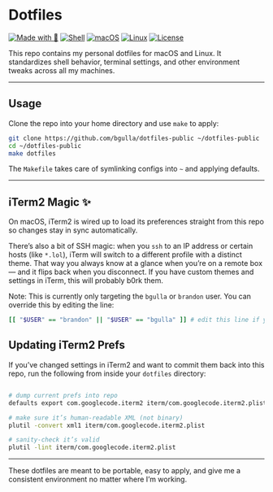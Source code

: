 # Dotfiles

[![Made with 🥲](https://img.shields.io/badge/Made%20with-%E2%9D%A4-red)](https://github.com/bgulla/dotfiles-public)
[![Shell](https://img.shields.io/badge/shell-zsh-89e051.svg)](https://www.zsh.org/)
[![macOS](https://img.shields.io/badge/OS-macOS-lightgrey.svg)](https://www.apple.com/macos/)
[![Linux](https://img.shields.io/badge/OS-Linux-yellow.svg)](https://www.kernel.org/)
[![License](https://img.shields.io/github/license/bgulla/dotfiles-public)](./LICENSE)

This repo contains my personal dotfiles for macOS and Linux. It standardizes shell behavior, terminal settings, and other environment tweaks across all my machines.

---

## Usage

Clone the repo into your home directory and use `make` to apply:

```sh
git clone https://github.com/bgulla/dotfiles-public ~/dotfiles-public
cd ~/dotfiles-public
make dotfiles
```

The `Makefile` takes care of symlinking configs into `~` and applying defaults.  

---

## iTerm2 Magic ✨

On macOS, iTerm2 is wired up to load its preferences straight from this repo so changes stay in sync automatically.  

There’s also a bit of SSH magic: when you `ssh` to an IP address or certain hosts (like `*.lol`), iTerm will switch to a different profile with a distinct theme. That way you always know at a glance when you’re on a remote box — and it flips back when you disconnect.  If you have custom themes and settings in iTerm, this will probably b0rk them.

Note: This is currently only targeting the `bgulla` or `brandon` user. You can override this by editing the line:
```zsh
[[ "$USER" == "brandon" || "$USER" == "bgulla" ]] # edit this line if you're not Brandon
```

## Updating iTerm2 Prefs

If you’ve changed settings in iTerm2 and want to commit them back into this repo, run the following from inside your `dotfiles` directory:

```sh

# dump current prefs into repo
defaults export com.googlecode.iterm2 iterm/com.googlecode.iterm2.plist

# make sure it’s human-readable XML (not binary)
plutil -convert xml1 iterm/com.googlecode.iterm2.plist

# sanity-check it’s valid
plutil -lint iterm/com.googlecode.iterm2.plist
```
---

These dotfiles are meant to be portable, easy to apply, and give me a consistent environment no matter where I’m working.

